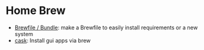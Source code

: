 # Home Brew

- [Brewfile / Bundle](https://github.com/Homebrew/homebrew-bundle): make a Brewfile to easily install requirements or a new system
- [cask](https://github.com/caskroom/homebrew-cask): Install gui apps via brew

